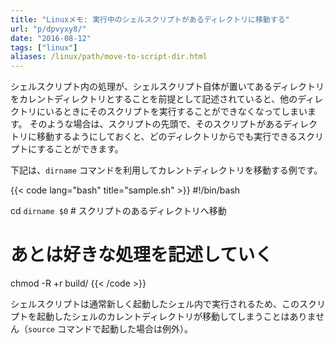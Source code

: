 ```yaml
---
title: "Linuxメモ: 実行中のシェルスクリプトがあるディレクトリに移動する"
url: "p/dpvyxy8/"
date: "2016-08-12"
tags: ["linux"]
aliases: /linux/path/move-to-script-dir.html
---
```


シェルスクリプト内の処理が、シェルスクリプト自体が置いてあるディレクトリをカレントディレクトリとすることを前提として記述されていると、他のディレクトリにいるときにそのスクリプトを実行することができなくなってしまいます。
そのような場合は、スクリプトの先頭で、そのスクリプトがあるディレクトリに移動するようにしておくと、どのディレクトリからでも実行できるスクリプトにすることができます。

下記は、`dirname` コマンドを利用してカレントディレクトリを移動する例です。

{{< code lang="bash" title="sample.sh" >}}
#!/bin/bash

cd `dirname $0`  # スクリプトのあるディレクトリへ移動

# あとは好きな処理を記述していく
chmod -R +r build/
{{< /code >}}

シェルスクリプトは通常新しく起動したシェル内で実行されるため、このスクリプトを起動したシェルのカレントディレクトリが移動してしまうことはありません（`source` コマンドで起動した場合は例外）。

